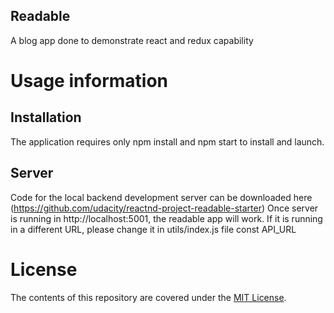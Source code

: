
Readable
--------

A blog app done to demonstrate react and redux capability

# Usage information

## Installation

The application requires only npm install and npm start to install and launch.

## Server

Code for the local backend development server can be downloaded here (https://github.com/udacity/reactnd-project-readable-starter)
Once server is running in http://localhost:5001, the readable app will work. 
If it is running in a different URL, please change it in utils/index.js file const API_URL

# License

The contents of this repository are covered under the [MIT License](LICENSE).